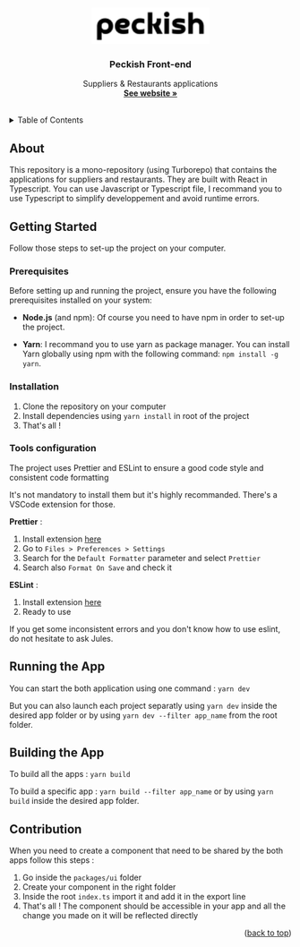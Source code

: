 <a name="readme-top"></a>

<!-- PROJECT LOGO -->
<br />
<div align="center">
  <a href="https://github.com/PeckishAI/frontend-api">
    <img src="logo.png" alt="Logo" width="210" height="65">
  </a>

<h3 align="center">Peckish Front-end</h3>

  <p align="center">
    Suppliers & Restaurants applications
    <br />
    <a href="https://iampeckish.com/"><strong>See website »</strong></a>
    <br />
    <br />
  </p>
</div>



<!-- TABLE OF CONTENTS -->
<details>
  <summary>Table of Contents</summary>
  <ol>
    <li>
      <a href="#about-the-project">About The Project</a>
    </li>
    <li>
      <a href="#getting-started">Getting Started</a>
      <ul>
        <li><a href="#prerequisites">Prerequisites</a></li>
        <li><a href="#installation">Installation</a></li>
        <li><a href="#tools-configuration">Tools configuration</a></li>
      </ul>
    </li>
    <li><a href="#running-the-app">Running the App</a></li>
    <li><a href="#building-the-app">Building the App</a></li>
    <li><a href="#contribution">Contribution</a></li>
  </ol>
</details>


## About 

This repository is a mono-repository (using Turborepo) that contains the applications for suppliers and restaurants. They are built with React in Typescript. You can use Javascript or Typescript file, I recommand you to use Typescript to simplify developpement and avoid runtime errors. 


<!-- GETTING STARTED -->
## Getting Started

Follow those steps to set-up the project on your computer.

### Prerequisites

Before setting up and running the project, ensure you have the following prerequisites installed on your system:

- __Node.js__ (and npm): Of course you need to have npm in order to set-up the project.

- __Yarn__: I recommand you to use yarn as package manager. You can install Yarn globally using npm with the following command: `npm install -g yarn`.

### Installation

1. Clone the repository on your computer
2. Install dependencies using `yarn install` in root of the project
3. That's all !

### Tools configuration

The project uses Prettier and ESLint to ensure a good code style and consistent code formatting

It's not mandatory to install them but it's highly recommanded.
There's a VSCode extension for those.

__Prettier__ :  
1. Install extension [here](https://marketplace.visualstudio.com/items?itemName=esbenp.prettier-vscode)
2. Go to `Files > Preferences > Settings`
3. Search for the `Default Formatter` parameter and select `Prettier`
4. Search also `Format On Save` and check it

__ESLint__ : 
1. Install extension [here](https://marketplace.visualstudio.com/items?itemName=dbaeumer.vscode-eslint)
2. Ready to use

If you get some inconsistent errors and you don't know how to use eslint, do not hesitate to ask Jules.

## Running the App

You can start the both application using one command :
`yarn dev` 

But you can also launch each project separatly using `yarn dev` inside the desired app folder or by using  `yarn dev --filter app_name` from the root folder.

## Building the App

To build all the apps : `yarn build`

To build a specific app : `yarn build --filter app_name` or by using `yarn build` inside the desired app folder.


## Contribution

When you need to create a component that need to be shared by the both apps follow this steps :

1. Go inside the `packages/ui` folder
2. Create your component in the right folder 
3. Inside the root `index.ts` import it and add it in the export line
4. That's all ! The component should be accessible in your app and all the change you made on it will be reflected directly 

<p align="right">(<a href="#readme-top">back to top</a>)</p>
